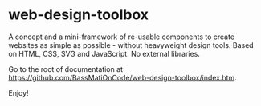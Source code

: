 # web-design-toolbox
A concept and a mini-framework of re-usable components to create websites as simple as possible - without heavyweight design tools. Based on HTML, CSS, SVG and JavaScript. No external libraries. 

Go to the root of documentation at https://github.com/BassMatiOnCode/web-design-toolbox/index.htm.

Enjoy!
